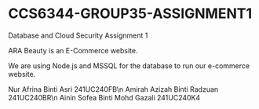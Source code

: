 # CCS6344-GROUP35-ASSIGNMENT1
Database and Cloud Security Assignment 1

ARA Beauty is an E-Commerce website.

We are using Node.js and MSSQL for the database to run our e-commerce website.

Nur Afrina Binti Asri 241UC240FB\n
Amirah Azizah Binti Radzuan 241UC240BR\n
Ainin Sofea Binti Mohd Gazali 241UC240K4

